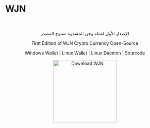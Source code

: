 # WJN
 <center>
    <br>
</br>
الإصدار الأول لعملة وجن المشفرة مفتوح المصدر

First Edition of WJN Crypto Currency Open-Source

Windows Wallet | Linux Wallet | Linux Daemon | Sourcode 
</center>
<center>





<a href="https://sourceforge.net/p/wjn/"><img alt="Download WJN" src="https://sourceforge.net/sflogo.php?type=17&group_id=2948317" width=200></a> <br />



</center>
